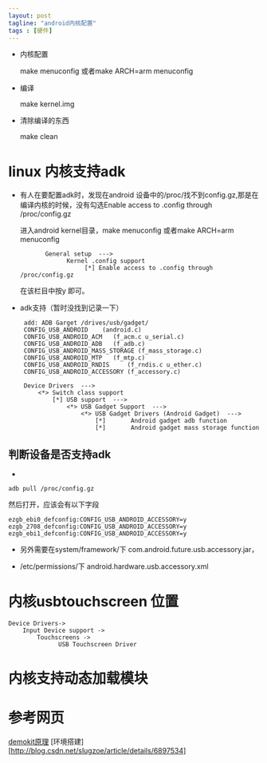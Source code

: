 ```yaml
---
layout: post
tagline: "android内核配置"
tags : [硬件]
---
```


* 内核配置

   make menuconfig 或者make ARCH=arm menuconfig

* 编译

   make kernel.img

* 清除编译的东西

   make clean

# linux 内核支持adk #

* 有人在要配置adk时，发现在android 设备中的/proc/找不到config.gz,那是在编译内核的时候，没有勾选Enable access to .config through /proc/config.gz

   进入android kernel目录，make menuconfig 或者make ARCH=arm menuconfig

             General setup  --->
                   Kernel .config support
                        [*] Enable access to .config through /proc/config.gz
   在该栏目中按y 即可。

*  adk支持（暂时没找到记录一下）

        add: ADB Garget /drives/usb/gadget/
        CONFIG_USB_ANDROID    (android.c)
        CONFIG_USB_ANDROID_ACM   (f_acm.c u_serial.c)
        CONFIG_USB_ANDROID_ADB   (f_adb.c)
        CONFIG_USB_ANDROID_MASS_STORAGE (f_mass_storage.c)
        CONFIG_USB_ANDROID_MTP   (f_mtp.c)
        CONFIG_USB_ANDROID_RNDIS     (f_rndis.c u_ether.c)
        CONFIG_USB_ANDROID_ACCESSORY (f_accessory.c)

        Device Drivers  --->
            <*> Switch class support
                [*] USB support  --->
                    <*> USB Gadget Support  --->
                        <*> USB Gadget Drivers (Android Gadget)  --->
                            [*]       Android gadget adb function
                            [*]       Android gadget mass storage function

## 判断设备是否支持adk ##

*

    adb pull /proc/config.gz
  然后打开，应该会有以下字段

    ezgb_ebi0_defconfig:CONFIG_USB_ANDROID_ACCESSORY=y
    ezgb_2708_defconfig:CONFIG_USB_ANDROID_ACCESSORY=y
    ezgb_ebi1_defconfig:CONFIG_USB_ANDROID_ACCESSORY=y

* 另外需要在system/framework/下 com.android.future.usb.accessory.jar，

* /etc/permissions/下 android.hardware.usb.accessory.xml

# 内核usbtouchscreen 位置 #

    Device Drivers->
        Input Device support ->
            Touchscreens ->
                  USB Touchscreen Driver

# 内核支持动态加载模块 #


# 参考网页 #
[demokit原理](http://jeffreysambells.com/2011/05/17/understanding-the-demokit-pde-arduino-sketch)
[环境搭建][http://blog.csdn.net/slugzoe/article/details/6897534]
